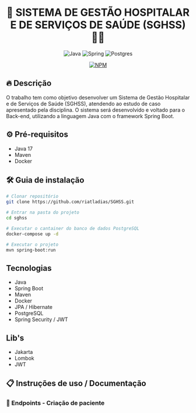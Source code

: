 <h1 align="center" style="font-weight: bold;">🏥 SISTEMA DE GESTÃO HOSPITALAR E DE SERVIÇOS DE SAÚDE (SGHSS) 🧑‍⚕️</h1>

<div align="center">

![Java](https://img.shields.io/badge/java-%23ED8B00.svg?style=for-the-badge&logo=openjdk&logoColor=white)
![Spring](https://img.shields.io/badge/spring-%236DB33F.svg?style=for-the-badge&logo=spring&logoColor=white)
![Postgres](https://img.shields.io/badge/postgres-%23316192.svg?style=for-the-badge&logo=postgresql&logoColor=white)

[![NPM](https://img.shields.io/npm/l/react)](https://github.com/riatladias/gestao_vagas/blob/main/LICENSE)

</div>

## 🔥 Descrição
O trabalho tem como objetivo desenvolver um Sistema de Gestão Hospitalar e de Serviços de Saúde (SGHSS), atendendo ao estudo de caso apresentado pela disciplina. O sistema será desenvolvido e voltado para o Back-end, utilizando a linguagem Java com o framework Spring Boot.

## ⚙️ Pré-requisitos
- Java 17
- Maven
- Docker

## 🛠️ Guia de instalação

```bash
# Clonar repositório
git clone https://github.com/riatladias/SGHSS.git

# Entrar na pasta do projeto
cd sghss

# Executar o cantainer do banco de dados PostgreSQL
docker-compose up -d

# Executar o projeto
mvn spring-boot:run
```

## Tecnologias
- Java
- Spring Boot
- Maven
- Docker
- JPA / Hibernate
- PostgreSQL
- Spring Security / JWT


## Lib's
- Jakarta
- Lombok
- JWT

## 📋 Instruções de uso / Documentação



### 📍 Endpoints - Criação de paciente